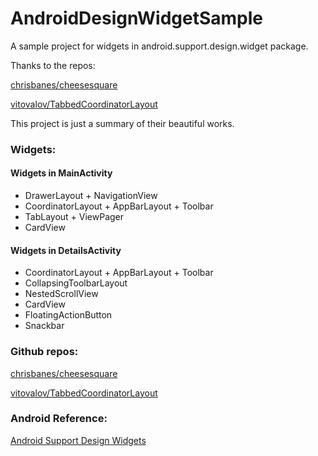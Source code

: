 # AndroidDesignWidgetSample
A sample project for widgets in android.support.design.widget package.

Thanks to the repos:

[chrisbanes/cheesesquare](https://github.com/chrisbanes/cheesesquare)

[vitovalov/TabbedCoordinatorLayout](https://github.com/vitovalov/TabbedCoordinatorLayout)

This project is just a summary of their beautiful works.


### Widgets:
#### Widgets in MainActivity
* DrawerLayout + NavigationView
* CoordinatorLayout + AppBarLayout + Toolbar
* TabLayout + ViewPager
* CardView

#### Widgets in DetailsActivity
* CoordinatorLayout + AppBarLayout + Toolbar
* CollapsingToolbarLayout
* NestedScrollView
* CardView
* FloatingActionButton
* Snackbar


### Github repos:

[chrisbanes/cheesesquare](https://github.com/chrisbanes/cheesesquare)

[vitovalov/TabbedCoordinatorLayout](https://github.com/vitovalov/TabbedCoordinatorLayout)


### Android Reference:
[Android Support Design Widgets](http://developer.android.com/reference/android/support/design/widget/package-summary.html)  